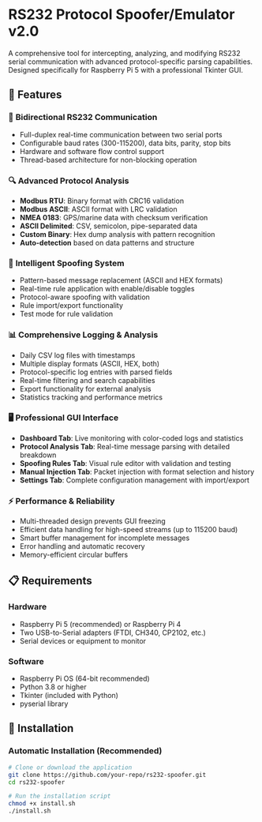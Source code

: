 # RS232 Protocol Spoofer/Emulator v2.0

A comprehensive tool for intercepting, analyzing, and modifying RS232 serial communication with advanced protocol-specific parsing capabilities. Designed specifically for Raspberry Pi 5 with a professional Tkinter GUI.

## 🚀 Features

### 📡 **Bidirectional RS232 Communication**
- Full-duplex real-time communication between two serial ports
- Configurable baud rates (300-115200), data bits, parity, stop bits
- Hardware and software flow control support
- Thread-based architecture for non-blocking operation

### 🔍 **Advanced Protocol Analysis**
- **Modbus RTU**: Binary format with CRC16 validation
- **Modbus ASCII**: ASCII format with LRC validation  
- **NMEA 0183**: GPS/marine data with checksum verification
- **ASCII Delimited**: CSV, semicolon, pipe-separated data
- **Custom Binary**: Hex dump analysis with pattern recognition
- **Auto-detection** based on data patterns and structure

### 🎯 **Intelligent Spoofing System**
- Pattern-based message replacement (ASCII and HEX formats)
- Real-time rule application with enable/disable toggles
- Protocol-aware spoofing with validation
- Rule import/export functionality
- Test mode for rule validation

### 📊 **Comprehensive Logging & Analysis**
- Daily CSV log files with timestamps
- Multiple display formats (ASCII, HEX, both)
- Protocol-specific log entries with parsed fields
- Real-time filtering and search capabilities
- Export functionality for external analysis
- Statistics tracking and performance metrics

### 🖥️ **Professional GUI Interface**
- **Dashboard Tab**: Live monitoring with color-coded logs and statistics
- **Protocol Analysis Tab**: Real-time message parsing with detailed breakdown
- **Spoofing Rules Tab**: Visual rule editor with validation and testing
- **Manual Injection Tab**: Packet injection with format selection and history
- **Settings Tab**: Complete configuration management with import/export

### ⚡ **Performance & Reliability**
- Multi-threaded design prevents GUI freezing
- Efficient data handling for high-speed streams (up to 115200 baud)
- Smart buffer management for incomplete messages
- Error handling and automatic recovery
- Memory-efficient circular buffers

## 📋 Requirements

### Hardware
- Raspberry Pi 5 (recommended) or Raspberry Pi 4
- Two USB-to-Serial adapters (FTDI, CH340, CP2102, etc.)
- Serial devices or equipment to monitor

### Software
- Raspberry Pi OS (64-bit recommended)
- Python 3.8 or higher
- Tkinter (included with Python)
- pyserial library

## 🔧 Installation

### Automatic Installation (Recommended)

```bash
# Clone or download the application
git clone https://github.com/your-repo/rs232-spoofer.git
cd rs232-spoofer

# Run the installation script
chmod +x install.sh
./install.sh
